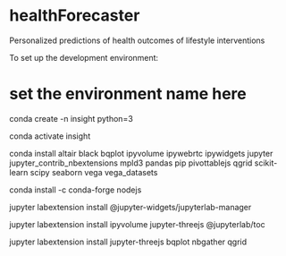 # healthForecaster
Personalized predictions of health outcomes of lifestyle interventions 



To set up the development environment: 
# set the environment name here

conda create -n insight python=3

conda activate insight

conda install altair black bqplot ipyvolume ipywebrtc ipywidgets jupyter jupyter_contrib_nbextensions mpld3 pandas pip pivottablejs qgrid scikit-learn scipy seaborn vega vega_datasets

conda install -c conda-forge nodejs

jupyter labextension install @jupyter-widgets/jupyterlab-manager

jupyter labextension install ipyvolume jupyter-threejs @jupyterlab/toc

jupyter labextension install jupyter-threejs bqplot nbgather qgrid
